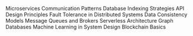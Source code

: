 Microservices Communication Patterns
Database Indexing Strategies
API Design Principles
Fault Tolerance in Distributed Systems
Data Consistency Models
Message Queues and Brokers
Serverless Architecture
Graph Databases
Machine Learning in System Design
Blockchain Basics